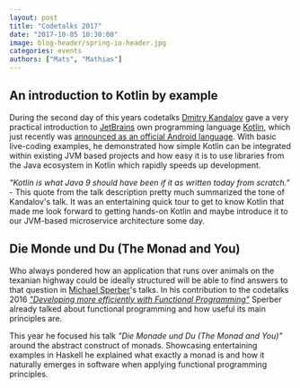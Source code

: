 ```yaml
---
layout: post
title: "Codetalks 2017"
date: "2017-10-05 10:30:00"
image: blog-header/spring-io-header.jpg
categories: events
authors: ["Mats", "Mathias"]
---
```


<style>

.twitter-tweet {
  margin: auto;
}
</style>


## An introduction to Kotlin by example

During the second day of this years codetalks [Dmitry Kandalov](https://twitter.com/dmitrykandalov?lang=en) gave a very practical introduction to [JetBrains](https://www.jetbrains.com/) own programming language [Kotlin](https://kotlinlang.org/), which just recently was [announced as an official Android language](https://blog.jetbrains.com/kotlin/2017/05/kotlin-on-android-now-official/). 
With basic live-coding examples, he demonstrated how simple Kotlin can be integrated within existing JVM based projects and how easy it is to use libraries from the Java ecosystem in Kotlin which rapidly speeds up development.

_"Kotlin is what Java 9 should have been if it as written today from scratch."_ - This quote from the talk description pretty much summarized the tone of Kandalov's talk. It was an entertaining quick tour to get to know Kotlin that made me look forward to getting hands-on Kotlin and maybe introduce it to our JVM-based microservice architecture some day.

## Die Monde und Du (The Monad and You)

Who always pondered how an application that runs over animals on the texanian highway could be ideally structured will be able to find answers to that question in [Michael Sperber](https://twitter.com/sperbsen)'s talks. In his contribution to the codetalks 2016 _["Developing more efficiently with Functional Programming"](https://developer.epages.com/blog/2016/10/07/code-talks-2016-retrospective.html)_ Sperber already talked about functional programming and how useful its main principles are.

This year he focused his talk _"Die Monade und Du (The Monad and You)"_ around the abstract construct of monads. Showcasing entertaining examples in Haskell he explained what exactly a monad is and how it naturally emerges in software when applying functional programming principles.